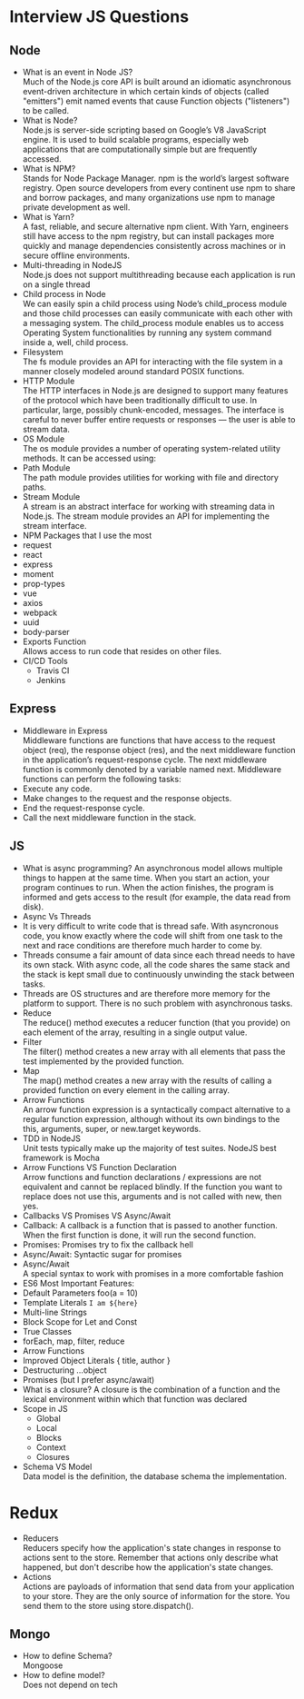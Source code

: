 # Interview JS Questions

## Node
-   What is an event in Node JS?<br/>
Much of the Node.js core API is built around an idiomatic asynchronous event-driven architecture in which certain kinds of objects (called "emitters") emit named events that cause Function objects ("listeners") to be called.
-   What is Node?<br/>
Node.js is server-side scripting based on Google’s V8 JavaScript engine. It is used to build scalable programs, especially web applications that are computationally simple but are frequently accessed.
-   What is NPM?<br/>
Stands for Node Package Manager. npm is the world’s largest software registry. Open source developers from every continent use npm to share and borrow packages, and many organizations use npm to manage private development as well.
-   What is Yarn?<br/>
A fast, reliable, and secure alternative npm client. With Yarn, engineers still have access to the npm registry, but can install packages more quickly and manage dependencies consistently across machines or in secure offline environments.
-   Multi-threading in NodeJS<br/>
Node.js does not support multithreading because each application is run on a single thread
-   Child process in Node<br/>
We can easily spin a child process using Node’s child_process module and those child processes can easily communicate with each other with a messaging system.
The child_process module enables us to access Operating System functionalities by running any system command inside a, well, child process.
-   Filesystem<br/>
The fs module provides an API for interacting with the file system in a manner closely modeled around standard POSIX functions.
-   HTTP Module<br/>
The HTTP interfaces in Node.js are designed to support many features of the protocol which have been traditionally difficult to use. In particular, large, possibly chunk-encoded, messages. The interface is careful to never buffer entire requests or responses — the user is able to stream data.
-   OS Module<br/>
The os module provides a number of operating system-related utility methods. It can be accessed using:
-   Path Module<br/>
The path module provides utilities for working with file and directory paths.
-   Stream Module<br/>
A stream is an abstract interface for working with streaming data in Node.js. The stream module provides an API for implementing the stream interface.
-   NPM Packages that I use the most<br/>
  - request
  - react
  - express
  - moment
  - prop-types
  - vue
  - axios
  - webpack
  - uuid
  - body-parser
- Exports Function<br/>
Allows access to run code that resides on other files.
- CI/CD Tools<br/>
  - Travis CI
  - Jenkins

## Express
-   Middleware in Express<br/>
Middleware functions are functions that have access to the request object (req), the response object (res), and the next middleware function in the application’s request-response cycle. The next middleware function is commonly denoted by a variable named next.
Middleware functions can perform the following tasks:
  - Execute any code.
  - Make changes to the request and the response objects.
  - End the request-response cycle.
  - Call the next middleware function in the stack.

## JS
-   What is async programming?
An asynchronous model allows multiple things to happen at the same time. When you start an action, your program continues to run. When the action finishes, the program is informed and gets access to the result (for example, the data read from disk).
-   Async Vs Threads
  - It is very difficult to write code that is thread safe. With asyncronous code, you know exactly where the code will shift from one task to the next and race conditions are therefore much harder to come by.
  - Threads consume a fair amount of data since each thread needs to have its own stack. With async code, all the code shares the same stack and the stack is kept small due to continuously unwinding the stack between tasks.
  - Threads are OS structures and are therefore more memory for the platform to support. There is no such problem with asynchronous tasks.
-   Reduce<br/>
The reduce() method executes a reducer function (that you provide) on each element of the array, resulting in a single output value.
-   Filter<br/>
The filter() method creates a new array with all elements that pass the test implemented by the provided function.
-  Map<br/>
The map() method creates a new array with the results of calling a provided function on every element in the calling array.
-   Arrow Functions<br/>
An arrow function expression is a syntactically compact alternative to a regular function expression, although without its own bindings to the this, arguments, super, or new.target keywords.
-   TDD in NodeJS<br/>
Unit tests typically make up the majority of test suites. NodeJS best framework is Mocha
-   Arrow Functions VS Function Declaration<br/>
Arrow functions and function declarations / expressions are not equivalent and cannot be replaced blindly.
If the function you want to replace does not use this, arguments and is not called with new, then yes.
-   Callbacks VS Promises VS Async/Await<br/>
  - Callback: A callback is a function that is passed to another function. When the first function is done, it will run the second function.
  - Promises: Promises try to fix the callback hell
  - Async/Await: Syntactic sugar for promises
-  Async/Await<br/>
A special syntax to work with promises in a more comfortable fashion
-  ES6 Most Important Features:
  - Default Parameters foo(a = 10)
  - Template Literals `I am ${here}`
  - Multi-line Strings
  - Block Scope for Let and Const
  - True Classes
  - forEach, map, filter, reduce
  - Arrow Functions
  - Improved Object Literals { title, author }
  - Destructuring ...object
  - Promises (but I prefer async/await)
- What is a closure?
A closure is the combination of a function and the lexical environment within which that function was declared
- Scope in JS
  - Global
  - Local
  - Blocks
  - Context
  - Closures
- Schema VS Model<br/>
  Data model is the definition, the database schema the implementation.

# Redux
-   Reducers<br/>
Reducers specify how the application's state changes in response to actions sent to the store. Remember that actions only describe what happened, but don't describe how the application's state changes.
-   Actions<br/>
Actions are payloads of information that send data from your application to your store. They are the only source of information for the store. You send them to the store using store.dispatch().

## Mongo
-   How to define Schema?<br/>
Mongoose
-   How to define model?<br/>
Does not depend on tech
